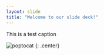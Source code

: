 ```yaml
---
layout: slide
title: "Welcome to our slide deck!"
---
```


This is a test caption

![poptocat](https://octodex.github.com/images/poptocat.png)
{: .center}
